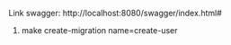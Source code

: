 Link swagger: http://localhost:8080/swagger/index.html#

<!-- Create migration -->
1. make create-migration name=create-user 
